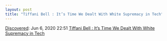```yaml
---
layout: post
title: "Tiffani Bell : It’s Time We Dealt With White Supremacy in Tech"
---
```

[Discovered](http://rolandtanglao.com/2020/07/29/p1-blogthis-checkvist-list-links-to-blog/): Jun 6, 2020 22:51 [Tiffani Bell : It’s Time We Dealt With White Supremacy in Tech](https://marker.medium.com/its-time-we-dealt-with-white-supremacy-in-tech-8f7816fe809)
